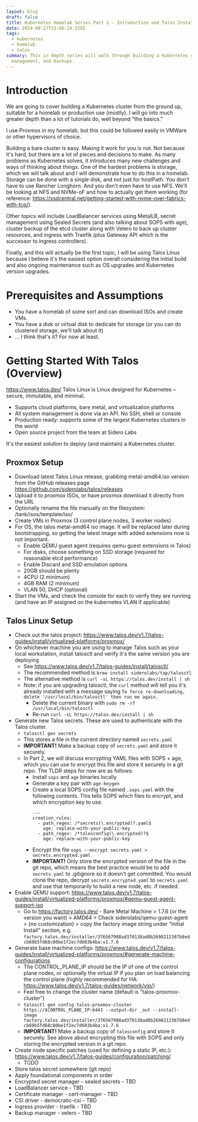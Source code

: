 ```yaml
---
layout: blog
draft: false
title: Kubernetes Homelab Series Part 1 - Introduction and Talos Installation (WIP)
date: 2024-08-27T23:06:24.328Z
tags:
  - kubernetes
  - homelab
  - talos
summary: This in depth series will walk through building a Kubernetes cluster beyond the basics, including dynamically provisioned storage, certificate
  management, and backups.
---
```

# Introduction

We are going to cover building a Kubernetes cluster from the ground up, suitable for a homelab or production use (mostly). I will go into much greater depth than a lot of tutorials do, well beyond "the basics."

I use Proxmox in my homelab, but this could be followed easily in VMWare or other hypervisors of choice.

Building a bare cluster is easy. Making it work for you is not. Not because it's hard, but there are a lot of pieces and decisions to make. As many problems as Kubernetes solves, it introduces many new challenges and ways of thinking about things. One of the hardest problems is storage, which we will talk about and I will demonstrate how to do this in a homelab. Storage can be done with a single disk, and not just for hostPath. You don't have to use Rancher Longhorn. And you don't even have to use NFS. We'll be looking at NFS and NVMe-oF and how to actually get them working (for reference: https://ssdcentral.net/getting-started-with-nvme-over-fabrics-with-tcp/).

Other topics will include LoadBalancer services using MetalLB, secret management using Sealed Secrets (and also talking about SOPS with age), cluster backup of the etcd cluster along with Velero to back up cluster resources, and ingress with Traefik (plus Gateway API which is the successor to ingress controllers).

Finally, and this will actually be the first topic, I will be using Talos Linux because I believe it's the easiest option overall considering the initial build and also ongoing maintenance such as OS upgrades and Kubernetes version upgrades.

# Prerequisites and Assumptions

- You have a homelab of some sort and can download ISOs and create VMs.
- You have a disk or virtual disk to dedicate for storage (or you can do clustered storage, we'll talk about it)
- ... I think that's it? For now at least.

# Getting Started With Talos (Overview)

https://www.talos.dev/
Talos Linux is Linux designed for Kubernetes – secure, immutable, and minimal.

- Supports cloud platforms, bare metal, and virtualization platforms
- All system management is done via an API. No SSH, shell or console
- Production ready: supports some of the largest Kubernetes clusters in the world
- Open source project from the team at Sidero Labs

It's the easiest solution to deploy (and maintain) a Kubernetes cluster.

## Proxmox Setup
- Download latest Talos Linux release, grabbing metal-amd64.iso version from the GitHub releases page https://github.com/siderolabs/talos/releases
- Upload it to proxmox ISOs, or have proxmox download it directly from the URL
- Optionally rename the file manually on the filesystem: /tank/isos/template/iso/
- Create VMs in Proxmox (3 control plane nodes, 3 worker nodes)
- For OS, the talos metal-amd64 iso image. It will be replaced later during bootstrapping, so getting the latest image with added extensions now is not important.
  - Enable QEMU guest agent (requires qemu guest extensions in Talos)
  - For disks, choose something on SSD storage (required for reasonable etcd performance)
  - Enable Discard and SSD emulation options
  - 20GB should be plenty
  - 4CPU (2 minimum)
  - 4GB RAM (2 minimum)
  - VLAN 50, DHCP (optional)
- Start the VMs, and check the console for each to verify they are running (and have an IP assigned on the kubernetes VLAN if applicable)

## Talos Linux Setup
- Check out the talos project: https://www.talos.dev/v1.7/talos-guides/install/virtualized-platforms/proxmox/
- On whichever machine you are using to manage Talos such as your local workstation, install talosctl and verify it's the same version you are deploying
  - See https://www.talos.dev/v1.7/talos-guides/install/talosctl/
  - The recommended method is `brew install siderolabs/tap/talosctl`
  - The alternative method is `curl -sL https://talos.dev/install | sh`
  - Note: if you are upgrading talosctl, the `curl` method will tell you it's already installed with a message saying `To force re-downloading, delete '/usr/local/bin/talosctl' then run me again.`
    - Delete the current binary with `sudo rm -rf /usr/local/bin/talosctl`
    - Re-run `curl -sL https://talos.dev/install | sh`
- Generate new Talos secrets. These are used to authenticate with the Talos cluster.
  - `talosctl gen secrets`
  - This stores a file in the current directory named `secrets.yaml`
  - **IMPORTANT!** Make a backup copy of `secrets.yaml` and store it securely.
  - In Part 2, we will discuss encrypting YAML files with SOPS + age, which you can use to encrypt this file and store it securely in a git repo. The TLDR steps for now are as follows:
    - Install `sops` and `age` binaries locally
    - Generate a key pair with `age-keygen`
    - Create a local SOPS config file named `.sops.yaml` with the following contents. This tells SOPS which files to encrypt, and which encryption key to use.
      ```
      ---
      creation_rules:
        - path_regex: /*secrets(\.encrypted)?.yaml$
          age: replace-with-your-public-key
        - path_regex: /*talosconfig(\.encrypted)?$
          age: replace-with-your-public-key
      ```
    - Encrypt the file `sops --encrypt secrets.yaml > secrets.encrypted.yaml`
    - **IMPORTANT!** Only store the encrypted version of the file in the git repo, which means the best practice would be to add `secrets.yaml` to .gitignore so it doesn't get committed. You would clone the repo, decrypt `secrets.encrypted.yaml` to `secrets.yaml` and use that temporarily to build a new node, etc. if needed.
- Enable QEMU support: https://www.talos.dev/v1.7/talos-guides/install/virtualized-platforms/proxmox/#qemu-guest-agent-support-iso
  - Go to https://factory.talos.dev/ - Bare Metal Machine > 1.7.6 (or the version you want) > AMD64 > Check siderolabs/qemu-guest-agent > (no customization) > copy the factory image string under "Initial Install" section, e.g. `factory.talos.dev/installer/376567988ad370138ad8b2698212367b8edcb69b5fd68c80be1f2ec7d603b4ba:v1.7.6`
- Generate base machine configs: https://www.talos.dev/v1.7/talos-guides/install/virtualized-platforms/proxmox/#generate-machine-configurations
  - The CONTROL_PLANE_IP should be the IP of one of the control plane nodes, or optionally the virtual IP if you plan on load balancing the control plane (highly recommended for HA: https://www.talos.dev/v1.7/talos-guides/network/vip/)
  - Feel free to change the cluster name (default is "talos-proxmox-cluster")
  - `talosctl gen config talos-proxmox-cluster https://$CONTROL_PLANE_IP:6443 --output-dir _out --install-image factory.talos.dev/installer/376567988ad370138ad8b2698212367b8edcb69b5fd68c80be1f2ec7d603b4ba:v1.7.6`
  - **IMPORTANT!** Make a backup copy of `talosconfig` and store it securely. See above about encrypting this file with SOPS and only storing the encrypted version in a git repo.
- Create node specific patches (used for defining a static IP, etc.): https://www.talos.dev/v1.7/talos-guides/configuration/patching/
  - TODO
- Store talos secret somewhere (git repo)
- Apply foundational components in order
- Encrypted secret manager - sealed secrets - TBD
- LoadBalancer service - TBD
- Certificate manager - cert-manager - TBD
- CSI driver - democratic-csi - TBD
- Ingress provider - traefik - TBD
- Backup manager - velero - TBD

